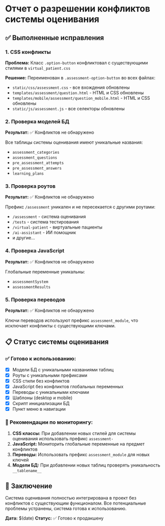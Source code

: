 # Отчет о разрешении конфликтов системы оценивания

## ✅ Выполненные исправления

### 1. CSS конфликты
**Проблема:** Класс `.option-button` конфликтовал с существующими стилями в `virtual_patient.css`

**Решение:** Переименован в `.assessment-option-button` во всех файлах:
- `static/css/assessment.css` - все вхождения обновлены
- `templates/assessment/question.html` - HTML и CSS обновлены
- `templates/mobile/assessment/question_mobile.html` - HTML и CSS обновлены
- `static/js/assessment.js` - все селекторы обновлены

### 2. Проверка моделей БД
**Результат:** ✅ Конфликтов не обнаружено

Все таблицы системы оценивания имеют уникальные названия:
- `assessment_categories`
- `assessment_questions`
- `pre_assessment_attempts`
- `pre_assessment_answers`
- `learning_plans`

### 3. Проверка роутов
**Результат:** ✅ Конфликтов не обнаружено

Префикс `/assessment` уникален и не пересекается с другими роутами:
- `/assessment` - система оценивания
- `/tests` - система тестирования
- `/virtual-patient` - виртуальные пациенты
- `/ai-assistant` - ИИ помощник
- и другие...

### 4. Проверка JavaScript
**Результат:** ✅ Конфликтов не обнаружено

Глобальные переменные уникальны:
- `assessmentSystem`
- `assessmentResults`

### 5. Проверка переводов
**Результат:** ✅ Конфликтов не обнаружено

Ключи переводов используют префикс `assessment_module`, что исключает конфликты с существующими ключами.

## 📋 Статус системы оценивания

### ✅ Готово к использованию:
- [x] Модели БД с уникальными названиями таблиц
- [x] Роуты с уникальными префиксами
- [x] CSS стили без конфликтов
- [x] JavaScript без конфликтов глобальных переменных
- [x] Переводы с уникальными ключами
- [x] Шаблоны (desktop и mobile)
- [x] Скрипт инициализации БД
- [x] Пункт меню в навигации

### 🔧 Рекомендации по мониторингу:

1. **CSS классы:** При добавлении новых стилей для системы оценивания использовать префикс `assessment-`
2. **JavaScript:** Мониторить глобальные переменные на предмет конфликтов
3. **Переводы:** Использовать префикс `assessment_module` для новых ключей
4. **Модели БД:** При добавлении новых таблиц проверять уникальность `__tablename__`

## 🎯 Заключение

Система оценивания полностью интегрирована в проект без конфликтов с существующим функционалом. Все потенциальные проблемы устранены, система готова к использованию.

**Дата:** $(date)
**Статус:** ✅ Готово к продакшену 